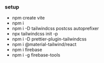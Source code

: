 ### setup

- npm create vite
- npm i
- npm i -D tailwindcss postcss autoprefixer
- npx tailwindcss init -p
- npm i -D prettier-plugin-tailwindcss
- npm i @material-tailwind/react
- npm i firebase
- npm i -g firebase-tools
